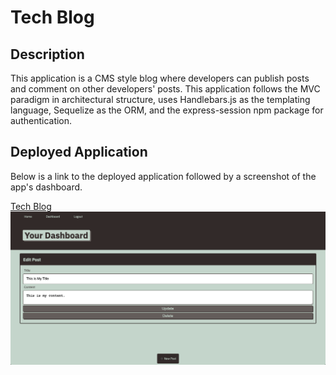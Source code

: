# Tech Blog

## Description

This application is a CMS style blog where developers can publish posts and comment on other developers' posts. This application follows the MVC paradigm in architectural structure, uses Handlebars.js as the templating language, Sequelize as the ORM, and the express-session npm package for authentication.

## Deployed Application

Below is a link to the deployed application followed by a screenshot of the app's dashboard.

[Tech Blog](https://lit-brook-65474.herokuapp.com/)  
![screenshot](./public/images/screenshot.png)
